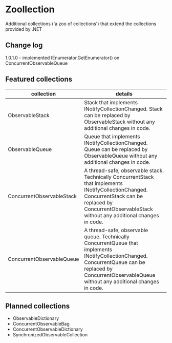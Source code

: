 # Zoollection
Additional collections ('a zoo of collections') that extend the collections provided by .NET

## Change log
1.0.1.0 - implemented IEnumerator.GetEnumerator() on ConcurrentObservableQueue

## Featured collections
collection | details  
--- | --- 
ObservableStack | Stack that implements INotifyCollectionChanged. Stack<T> can be replaced by ObservableStack<T> without any additional changes in code.
ObservableQueue | Queue that implements INotifyCollectionChanged. Queue<T> can be replaced by ObservableQueue<T> without any additional changes in code.     
ConcurrentObservableStack | A thread-safe, observable stack. Technically ConcurrentStack that implements INotifyCollectionChanged. ConcurrentStack<T> can be replaced by ConcurrentObservableStack<T> without any additional changes in code.
ConcurrentObservableQueue | A thread-safe, observable queue. Technically ConcurrentQueue that implements INotifyCollectionChanged. ConcurrentQueue<T> can be replaced by ConcurrentObservableQueue<T> without any additional changes in code.

## Planned collections
- ObservableDictionary
- ConcurrentObservableBag
- ConcurrentObservableDictionary
- SynchronizedObservableCollection
